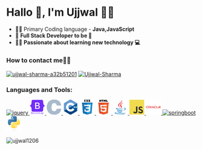 <h1>Hallo 👋, I'm Ujjwal 👨‍💻</h1>

- 👨‍💻 Primary Coding language - **Java,JavaScript**
- 🌱 **Full Stack Developer to be 💭**
- 👨‍💻 **Passionate about learning new technology 💻**

<h3 align="left">How to contact me📧📱</h3>
<p align="left">
<a href="https://linkedin.com/in/ujjwal-sharma-a32b51201" target="blank"><img align="center" src="https://cdn.jsdelivr.net/npm/simple-icons@3.0.1/icons/linkedin.svg" alt="ujjwal-sharma-a32b51201" height="30" width="40" /></a>
<a href = "mailto: ujjwal1985.cse18@chitkara.edu.in" target="blank"><img align="center" src="https://1000logos.net/wp-content/uploads/2018/05/Gmail-logo-768x579.png" alt=" Ujjwal-Sharma" height="30" width="50" /></a>
</p>

<h3 align="left">Languages and Tools:</h3>
<p align="left"><a href="https://jquery.com/" target="_blank"> <img src="https://avatars0.githubusercontent.com/u/70142?s=200&v=4" alt="jquery" width="40" height="40"/> </a> <a href="https://getbootstrap.com" target="_blank"> <img src="https://raw.githubusercontent.com/devicons/devicon/master/icons/bootstrap/bootstrap-plain-wordmark.svg" alt="bootstrap" width="40" height="40"/> </a> <a href="https://www.cprogramming.com/" target="_blank"> <img src="https://raw.githubusercontent.com/devicons/devicon/master/icons/c/c-original.svg" alt="c" width="40" height="40"/> </a> <a href="https://www.w3schools.com/cpp/" target="_blank"> <img src="https://raw.githubusercontent.com/devicons/devicon/master/icons/cplusplus/cplusplus-original.svg" alt="cplusplus" width="40" height="40"/> </a> <a href="https://www.w3schools.com/css/" target="_blank"> <img src="https://raw.githubusercontent.com/devicons/devicon/master/icons/css3/css3-original-wordmark.svg" alt="css3" width="40" height="40"/> </a> <a href="https://www.w3.org/html/" target="_blank"> <img src="https://raw.githubusercontent.com/devicons/devicon/master/icons/html5/html5-original-wordmark.svg" alt="html5" width="40" height="40"/> </a> <a href="https://www.java.com" target="_blank"> <img src="https://raw.githubusercontent.com/devicons/devicon/master/icons/java/java-original.svg" alt="java" width="40" height="40"/> </a> <a href="https://developer.mozilla.org/en-US/docs/Web/JavaScript" target="_blank"> <img src="https://raw.githubusercontent.com/devicons/devicon/master/icons/javascript/javascript-original.svg" alt="javascript" width="40" height="40"/> </a><a href="https://www.oracle.com/" target="_blank"> <img src="https://raw.githubusercontent.com/devicons/devicon/master/icons/oracle/oracle-original.svg" alt="oracle" width="40" height="40"/> </a><a href="https://spring.io/" target="_blank"> <img src="https://www.attuneww.com/wp-content/uploads/2017/07/spring-boot-1.jpg" alt="springboot" width="40" height="40"/> </a><a href="https://www.python.org" target="_blank"> <img src="https://raw.githubusercontent.com/devicons/devicon/master/icons/python/python-original.svg" alt="python" width="40" height="40"/> </a> </p>

<p><img align="left" src="https://github-readme-stats.vercel.app/api/top-langs?username=ujjwal1206&show_icons=true&locale=en" alt="ujjwal1206" /></p>
